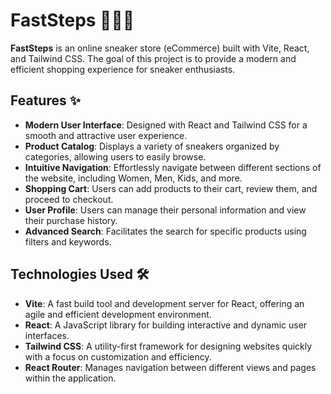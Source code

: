 # FastSteps 🏃‍♂️👟

**FastSteps** is an online sneaker store (eCommerce) built with Vite, React, and Tailwind CSS. The goal of this project is to provide a modern and efficient shopping experience for sneaker enthusiasts.

## Features ✨

- **Modern User Interface**: Designed with React and Tailwind CSS for a smooth and attractive user experience.
- **Product Catalog**: Displays a variety of sneakers organized by categories, allowing users to easily browse.
- **Intuitive Navigation**: Effortlessly navigate between different sections of the website, including Women, Men, Kids, and more.
- **Shopping Cart**: Users can add products to their cart, review them, and proceed to checkout.
- **User Profile**: Users can manage their personal information and view their purchase history.
- **Advanced Search**: Facilitates the search for specific products using filters and keywords.

## Technologies Used 🛠️

- **Vite**: A fast build tool and development server for React, offering an agile and efficient development environment.
- **React**: A JavaScript library for building interactive and dynamic user interfaces.
- **Tailwind CSS**: A utility-first framework for designing websites quickly with a focus on customization and efficiency.
- **React Router**: Manages navigation between different views and pages within the application.


